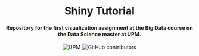 <h1 align="center">Shiny Tutorial</h1>
<h4 align="center">Repository for the first visualization assignment at the Big Data course on the Data Science master at UPM. </h4>

<p align="center">
  <img alt="UPM" src="https://img.shields.io/badge/EIT%20Digital-UPM-blue?style=flat-square">
  <img alt="GitHub contributors" src="https://img.shields.io/github/contributors/CristianAbrante/ShinyTutorial?style=flat-square">
</p>
